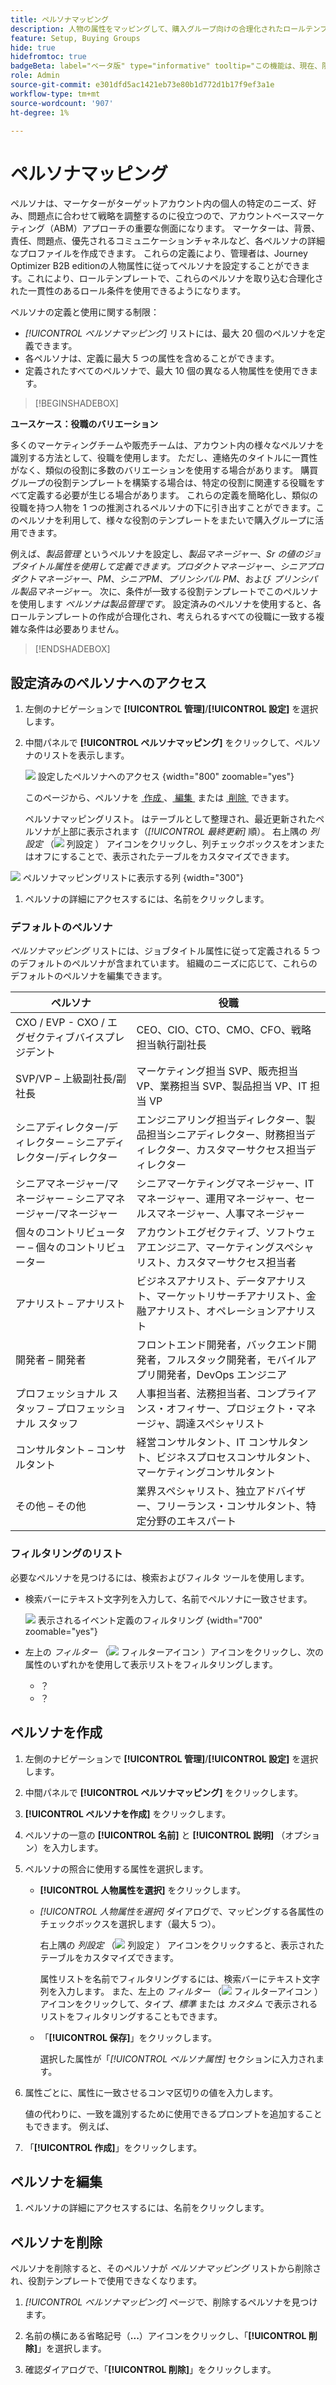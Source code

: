 ```yaml
---
title: ペルソナマッピング
description: 人物の属性をマッピングして、購入グループ向けの合理化されたロールテンプレートを作成し、アカウントベースのマーケティングのペルソナを設定する方法を説明します。
feature: Setup, Buying Groups
hide: true
hidefromtoc: true
badgeBeta: label="ベータ版" type="informative" tooltip="この機能は、現在、限定ベータ版リリース中です"
role: Admin
source-git-commit: e301dfd5ac1421eb73e80b1d772d1b17f9ef3a1e
workflow-type: tm+mt
source-wordcount: '907'
ht-degree: 1%

---
```


# ペルソナマッピング

ペルソナは、マーケターがターゲットアカウント内の個人の特定のニーズ、好み、問題点に合わせて戦略を調整するのに役立つので、アカウントベースマーケティング（ABM）アプローチの重要な側面になります。 マーケターは、背景、責任、問題点、優先されるコミュニケーションチャネルなど、各ペルソナの詳細なプロファイルを作成できます。 これらの定義により、管理者は、Journey Optimizer B2B editionの人物属性に従ってペルソナを設定することができます。これにより、ロールテンプレートで、これらのペルソナを取り込む合理化された一貫性のあるロール条件を使用できるようになります。

<!-- Currently there is no insight into what persona goes into what role. With buying group agent, when asked questions about, what should be the size of the buying group, what persona should be in that buying group, what role do they play, etc, then agent will analyze all the data, (opportunity data, engagement data, sales conversation, etc) and informs the user that the buying group needs 7 persona, e.g.CMO, VP of marketing, marketing leader, Marketing ops, etc. 

Then based on what agent informed, users can create a template with those personas. -->
ペルソナの定義と使用に関する制限：

* _[!UICONTROL ペルソナマッピング]_ リストには、最大 20 個のペルソナを定義できます。
* 各ペルソナは、定義に最大 5 つの属性を含めることができます。
* 定義されたすべてのペルソナで、最大 10 個の異なる人物属性を使用できます。

>[!BEGINSHADEBOX]

**ユースケース：役職のバリエーション**

多くのマーケティングチームや販売チームは、アカウント内の様々なペルソナを識別する方法として、役職を使用します。 ただし、連絡先のタイトルに一貫性がなく、類似の役割に多数のバリエーションを使用する場合があります。 購買グループの役割テンプレートを構築する場合は、特定の役割に関連する役職をすべて定義する必要が生じる場合があります。 これらの定義を簡略化し、類似の役職を持つ人物を 1 つの推測されるペルソナの下に引き出すことができます。このペルソナを利用して、様々な役割のテンプレートをまたいで購入グループに活用できます。

例えば、_製品管理_ というペルソナを設定し、_製品マネージャー_、_Sr の値のジョブタイトル属性を使用して定義できます。プロダクトマネージャー_、_シニアプロダクトマネージャー_、_PM_、_シニアPM_、_プリンシパル PM_、および _プリンシパル製品マネージャー_。 次に、条件が一致する役割テンプレートでこのペルソナを使用します _ペルソナは製品管理です_。 設定済みのペルソナを使用すると、各ロールテンプレートの作成が合理化され、考えられるすべての役職に一致する複雑な条件は必要ありません。

>[!ENDSHADEBOX]

## 設定済みのペルソナへのアクセス

1. 左側のナビゲーションで **[!UICONTROL 管理]**/**[!UICONTROL 設定]** を選択します。

1. 中間パネルで **[!UICONTROL ペルソナマッピング]** をクリックして、ペルソナのリストを表示します。

   ![&#x200B; 設定したペルソナへのアクセス &#x200B;](./assets/configuration-engagement-scoring-list.png){width="800" zoomable="yes"}

   このページから、ペルソナを [&#x200B; 作成 &#x200B;](#create-an-engagement-score-model)、[&#x200B; 編集 &#x200B;](#change-the-engagement-weighting-settings) または [&#x200B; 削除 &#x200B;](#delete-a-persona) できます。

   ペルソナマッピングリスト。 はテーブルとして整理され、最近更新されたペルソナが上部に表示されます（_[!UICONTROL 最終更新]_ 順）。 右上隅の _列設定_ （![&#x200B; 列設定 &#x200B;](../assets/do-not-localize/icon-column-settings.svg)） アイコンをクリックし、列チェックボックスをオンまたはオフにすることで、表示されたテーブルをカスタマイズできます。

![&#x200B; ペルソナマッピングリストに表示する列 &#x200B;](./assets/configuration-engagement-scoring-list-columns.png){width="300"}

1. ペルソナの詳細にアクセスするには、名前をクリックします。

### デフォルトのペルソナ

_ペルソナマッピング_ リストには、ジョブタイトル属性に従って定義される 5 つのデフォルトのペルソナが含まれています。 組織のニーズに応じて、これらのデフォルトのペルソナを編集できます。

| ペルソナ | 役職 |
| ------- | ---------- |
| CXO / EVP - CXO / エグゼクティブバイスプレジデント | CEO、CIO、CTO、CMO、CFO、戦略担当執行副社長 |
| SVP/VP – 上級副社長/副社長 | マーケティング担当 SVP、販売担当 VP、業務担当 SVP、製品担当 VP、IT 担当 VP |
| シニアディレクター/ディレクター – シニアディレクター/ディレクター | エンジニアリング担当ディレクター、製品担当シニアディレクター、財務担当ディレクター、カスタマーサクセス担当ディレクター |
| シニアマネージャー/マネージャー – シニアマネージャー/マネージャー | シニアマーケティングマネージャー、IT マネージャー、運用マネージャー、セールスマネージャー、人事マネージャー |
| 個々のコントリビューター – 個々のコントリビューター | アカウントエグゼクティブ、ソフトウェアエンジニア、マーケティングスペシャリスト、カスタマーサクセス担当者 |
| アナリスト – アナリスト | ビジネスアナリスト、データアナリスト、マーケットリサーチアナリスト、金融アナリスト、オペレーションアナリスト |
| 開発者 – 開発者 | フロントエンド開発者，バックエンド開発者，フルスタック開発者，モバイルアプリ開発者，DevOps エンジニア |
| プロフェッショナル スタッフ – プロフェッショナル スタッフ | 人事担当者、法務担当者、コンプライアンス・オフィサー、プロジェクト・マネージャ、調達スペシャリスト |
| コンサルタント – コンサルタント | 経営コンサルタント、IT コンサルタント、ビジネスプロセスコンサルタント、マーケティングコンサルタント |
| その他 – その他 | 業界スペシャリスト、独立アドバイザー、フリーランス・コンサルタント、特定分野のエキスパート |

### フィルタリングのリスト

必要なペルソナを見つけるには、検索およびフィルタ ツールを使用します。

* 検索バーにテキスト文字列を入力して、名前でペルソナに一致させます。

  ![&#x200B; 表示されるイベント定義のフィルタリング &#x200B;](./assets/configuration-events-defs-list-filtered.png){width="700" zoomable="yes"}

* 左上の _フィルター_ （![&#x200B; フィルターアイコン &#x200B;](../assets/do-not-localize/icon-filter.svg)）アイコンをクリックし、次の属性のいずれかを使用して表示リストをフィルタリングします。

   * ？
   * ？

## ペルソナを作成

1. 左側のナビゲーションで **[!UICONTROL 管理]**/**[!UICONTROL 設定]** を選択します。

1. 中間パネルで **[!UICONTROL ペルソナマッピング]** をクリックします。

1. **[!UICONTROL ペルソナを作成]** をクリックします。

1. ペルソナの一意の **[!UICONTROL 名前]** と **[!UICONTROL 説明]** （オプション）を入力します。

1. ペルソナの照合に使用する属性を選択します。

   * **[!UICONTROL 人物属性を選択]** をクリックします。

   * _[!UICONTROL 人物属性を選択]_ ダイアログで、マッピングする各属性のチェックボックスを選択します（最大 5 つ）。

     右上隅の _列設定_ （![&#x200B; 列設定 &#x200B;](../assets/do-not-localize/icon-column-settings.svg)） アイコンをクリックすると、表示されたテーブルをカスタマイズできます。

     属性リストを名前でフィルタリングするには、検索バーにテキスト文字列を入力します。 また、左上の _フィルター_ （![&#x200B; フィルターアイコン &#x200B;](../assets/do-not-localize/icon-filter.svg)） アイコンをクリックして、タイプ、_標準_ または _カスタム_ で表示されるリストをフィルタリングすることもできます。

   * 「**[!UICONTROL 保存]**」をクリックします。

     選択した属性が「_[!UICONTROL ペルソナ属性]_ セクションに入力されます。

1. 属性ごとに、属性に一致させるコンマ区切りの値を入力します。

   値の代わりに、一致を識別するために使用できるプロンプトを追加することもできます。 例えば、

1. 「**[!UICONTROL 作成]**」をクリックします。

## ペルソナを編集

1. ペルソナの詳細にアクセスするには、名前をクリックします。


## ペルソナを削除

ペルソナを削除すると、そのペルソナが _ペルソナマッピング_ リストから削除され、役割テンプレートで使用できなくなります。

1. _[!UICONTROL ペルソナマッピング]_ ページで、削除するペルソナを見つけます。

1. 名前の横にある省略記号（**...**）アイコンをクリックし、「**[!UICONTROL 削除]**」を選択します。

1. 確認ダイアログで、「**[!UICONTROL 削除]**」をクリックします。
